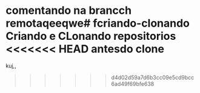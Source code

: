  comentando na brancch remotaqeeqwe# fcriando-clonando
Criando e CLonando  repositorios
<<<<<<< HEAD
  antesdo clone
=======
kuj,,
>>>>>>> d4d02d59a7d6b3cc09e5cd9bcc6ad49f69bfe638
